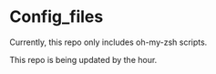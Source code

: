 # Config_files

Currently, this repo only includes oh-my-zsh scripts. 




This repo is being updated by the hour.
